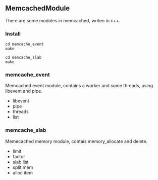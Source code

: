 ## MemcachedModule

There are some modules in memcached, writen in c++.

### Install

```
cd memcache_event
make
```

```
cd memcache_slab
make
```

### memcache_event

Memcached event module, contains a worker and some threads, using libevent and pipe.

* libevent
* pipe
* threads
* list

### memcache_slab

Memecached memory module, contais memory_allocate and delete.

* limit
* factor
* slab list
* split mem
* alloc item
